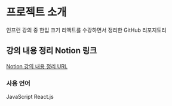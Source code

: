 # 프로젝트 소개

인프런 강의 중 한입 크기 리액트를 수강하면서 정리한 GitHub 리포지토리

## 강의 내용 정리 Notion 링크

[Notion 강의 내용 정리 URL](https://www.notion.so/268217c0599a80dfacf3c68f832ba323?source=copy_link)

### 사용 언어

JavaScript
React.js
